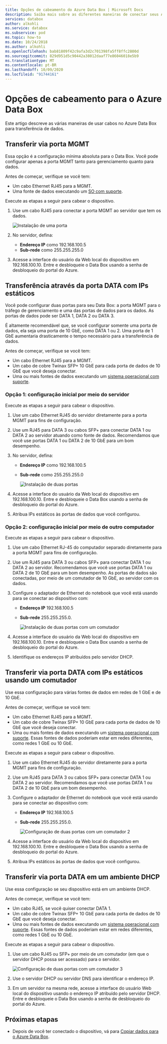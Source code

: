 ```yaml
---
title: Opções de cabeamento do Azure Data Box | Microsoft Docs
description: Saiba mais sobre as diferentes maneiras de conectar seus Azure Data Box para transferência de dados usando a porta de gerenciamento ou a porta de dados.
services: databox
author: alkohli
ms.service: databox
ms.subservice: pod
ms.topic: how-to
ms.date: 10/24/2018
ms.author: alkohli
ms.openlocfilehash: bab81809f42c9afa3d2c701398fa5ff8ffc2800d
ms.sourcegitcommit: 829d951d5c90442a38012daaf77e86046018e5b9
ms.translationtype: MT
ms.contentlocale: pt-BR
ms.lasthandoff: 10/09/2020
ms.locfileid: "91744161"
---
```

# <a name="cabling-options-for-your-azure-data-box"></a>Opções de cabeamento para o Azure Data Box

Este artigo descreve as várias maneiras de usar cabos no Azure Data Box para transferência de dados.

## <a name="transfer-via-mgmt-port"></a>Transferir via porta MGMT

Essa opção é a configuração mínima absoluta para o Data Box. Você pode configurar apenas a porta MGMT tanto para gerenciamento quanto para dados.

Antes de começar, verifique se você tem:

- Um cabo Ethernet RJ45 para a MGMT.
- Uma fonte de dados executando um [SO com suporte](data-box-system-requirements.md#supported-operating-systems-for-clients).

Execute as etapas a seguir para cabear o dispositivo.

1. Use um cabo RJ45 para conectar a porta MGMT ao servidor que tem os dados.

    ![Instalação de uma porta](media/data-box-cable-options/cabling-mgmt-only.png)

2. No servidor, defina:

    - **Endereço IP** como 192.168.100.5
    - **Sub-rede** como 255.255.255.0

3. Acesse a interface do usuário da Web local do dispositivo em 192.168.100.10. Entre e desbloqueie o Data Box usando a senha de desbloqueio do portal do Azure.


## <a name="transfer-via-data-port-with-static-ips"></a>Transferência através da porta DATA com IPs estáticos

Você pode configurar duas portas para seu Data Box: a porta MGMT para o tráfego de gerenciamento e uma das portas de dados para os dados. As portas de dados pode ser DATA 1, DATA 2 ou DATA 3.

É altamente recomendável que, se você configurar somente uma porta de dados, ela seja uma porta de 10 GbE, como DATA 1 ou 2. Uma porta de 1 GbE aumentaria drasticamente o tempo necessário para a transferência de dados.

Antes de começar, verifique se você tem:

- Um cabo Ethernet RJ45 para a MGMT.
- Um cabo de cobre Twinax SFP+ 10 GbE para cada porta de dados de 10 GbE que você deseja conectar.
- Uma ou mais fontes de dados executando um [sistema operacional com suporte](data-box-system-requirements.md#supported-operating-systems-for-clients).

### <a name="option-1---initial-setup-via-server"></a>Opção 1: configuração inicial por meio do servidor

Execute as etapas a seguir para cabear o dispositivo.

1. Use um cabo Ethernet RJ45 do servidor diretamente para a porta MGMT para fins de configuração.
2. Use um RJ45 para DATA 3 ou cabos SFP+ para conectar DATA 1 ou DATA 2 ao servidor atuando como fonte de dados. Recomendamos que você use portas DATA 1 ou DATA 2 de 10 GbE para um bom desempenho.
3. No servidor, defina:

   - **Endereço IP** como 192.168.100.5
   - **Sub-rede** como 255.255.255.0

     ![Instalação de duas portas](media/data-box-cable-options/cabling-2-port-setup.png)

3. Acesse a interface do usuário da Web local do dispositivo em 192.168.100.10. Entre e desbloqueie o Data Box usando a senha de desbloqueio do portal do Azure.
4. Atribua IPs estáticos às portas de dados que você configurou.

### <a name="option-2---initial-setup-via-separate-computer"></a>Opção 2: configuração inicial por meio de outro computador

Execute as etapas a seguir para cabear o dispositivo.

1. Use um cabo Ethernet RJ-45 do computador separado diretamente para a porta MGMT para fins de configuração.
2. Use um RJ45 para DATA 3 ou cabos SFP+ para conectar DATA 1 ou DATA 2 ao servidor. Recomendamos que você use portas DATA 1 ou DATA 2 de 10 GbE para um bom desempenho. As portas de dados são conectadas, por meio de um comutador de 10 GbE, ao servidor com os dados.
3. Configure o adaptador de Ethernet do notebook que você está usando para se conectar ao dispositivo com:

   - **Endereço IP** 192.168.100.5
   - **Sub-rede** 255.255.255.0.

     ![Instalação de duas portas com um comutador](media/data-box-cable-options/cabling-with-static-ip.png)

3. Acesse a interface do usuário da Web local do dispositivo em 192.168.100.10. Entre e desbloqueie o Data Box usando a senha de desbloqueio do portal do Azure.
4. Identifique os endereços IP atribuídos pelo servidor DHCP.

## <a name="transfer-via-data-port-with-static-ips-using-a-switch"></a>Transferir via porta DATA com IPs estáticos usando um comutador 

Use essa configuração para várias fontes de dados em redes de 1 GbE e de 10 GbE.

Antes de começar, verifique se você tem:

- Um cabo Ethernet RJ45 para a MGMT.
- Um cabo de cobre Twinax SFP+ 10 GbE para cada porta de dados de 10 GbE que você deseja conectar.
- Uma ou mais fontes de dados executando um [sistema operacional com suporte](data-box-system-requirements.md#supported-operating-systems-for-clients). Essas fontes de dados poderiam estar em redes diferentes, como redes 1 GbE ou 10 GbE.

Execute as etapas a seguir para cabear o dispositivo.

1. Use um cabo Ethernet RJ45 do servidor diretamente para a porta MGMT para fins de configuração.
2. Use um RJ45 para DATA 3 ou cabos SFP+ para conectar DATA 1 ou DATA 2 ao servidor. Recomendamos que você use portas DATA 1 ou DATA 2 de 10 GbE para um bom desempenho.
3. Configure o adaptador de Ethernet do notebook que você está usando para se conectar ao dispositivo com:

   - **Endereço IP** 192.168.100.5
   - **Sub-rede** 255.255.255.0.

     ![Configuração de duas portas com um comutador 2](media/data-box-cable-options/cabling-with-switch-static-ip.png)

3. Acesse a interface do usuário da Web local do dispositivo em 192.168.100.10. Entre e desbloqueie o Data Box usando a senha de desbloqueio do portal do Azure.
4. Atribua IPs estáticos às portas de dados que você configurou.


## <a name="transfer-via-data-port-in-a-dhcp-environment"></a>Transferir via porta DATA em um ambiente DHCP

Use essa configuração se seu dispositivo está em um ambiente DHCP.

Antes de começar, verifique se você tem:

- Um cabo RJ45, se você quiser conectar DATA 1.
- Um cabo de cobre Twinax SFP+ 10 GbE para cada porta de dados de 10 GbE que você deseja conectar.
- Uma ou mais fontes de dados executando um [sistema operacional com suporte](data-box-system-requirements.md#supported-operating-systems-for-clients). Essas fontes de dados poderiam estar em redes diferentes, como redes 1 GbE ou 10 GbE.

Execute as etapas a seguir para cabear o dispositivo.

1. Use um cabo RJ45 ou SFP+ por meio de um comutador (em que o servidor DHCP possa ser acessado) para o servidor.

    ![Configuração de duas portas com um comutador 3](media/data-box-cable-options/cabling-dhcp-data-only.png)
2. Use o servidor DHCP ou servidor DNS para identificar o endereço IP.
3. Em um servidor na mesma rede, acesse a interface do usuário Web local do dispositivo usando o endereço IP atribuído pelo servidor DHCP. Entre e desbloqueie o Data Box usando a senha de desbloqueio do portal do Azure.

## <a name="next-steps"></a>Próximas etapas

- Depois de você ter conectado o dispositivo, vá para [Copiar dados para o Azure Data Box](data-box-deploy-copy-data.md).
